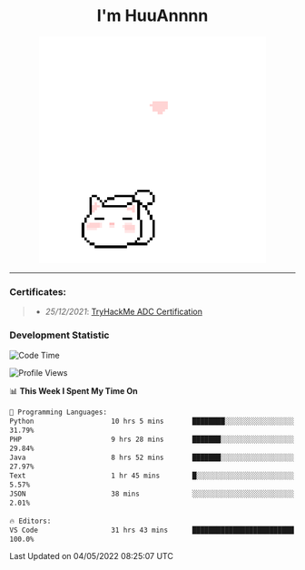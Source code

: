 <h1 align='center'>I'm HuuAnnnn</h1>
<p align="center">
 <img src="cat_intro.gif" />
</p>

___

### Certificates:
>- *25/12/2021*: [TryHackMe ADC Certification](https://tryhackme-certificates.s3-eu-west-1.amazonaws.com/THM-HKVVJOIWJA.png)


### Development Statistic

<!--START_SECTION:waka-->
![Code Time](http://img.shields.io/badge/Code%20Time-152%20hrs%2024%20mins-blue)

![Profile Views](http://img.shields.io/badge/Profile%20Views-2-blue)

📊 **This Week I Spent My Time On** 

```text
💬 Programming Languages: 
Python                   10 hrs 5 mins       ████████░░░░░░░░░░░░░░░░░   31.79% 
PHP                      9 hrs 28 mins       ███████░░░░░░░░░░░░░░░░░░   29.84% 
Java                     8 hrs 52 mins       ███████░░░░░░░░░░░░░░░░░░   27.97% 
Text                     1 hr 45 mins        █░░░░░░░░░░░░░░░░░░░░░░░░   5.57% 
JSON                     38 mins             ░░░░░░░░░░░░░░░░░░░░░░░░░   2.01%

🔥 Editors: 
VS Code                  31 hrs 43 mins      █████████████████████████   100.0%

```


 Last Updated on 04/05/2022 08:25:07 UTC
<!--END_SECTION:waka-->
